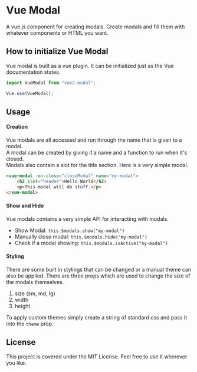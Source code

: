 # Vue Modal
A vue.js component for creating modals. Create modals and fill them with whatever components or HTML you want.

## How to initialize Vue Modal
Vue modal is built as a vue plugin. It can be initialized just as the Vue documentation states.

```javascript
import VueModal from "vue2-modal";

Vue.use(VueModal);
```
## Usage

#### Creation
Vue modals are all accessed and run through the name that is given to a modal.<br>
A modal can be created by giving it a name and a function to run when it's closed.<br>
Modals also contain a slot for the title section. Here is a very simple modal.
```HTML
<vue-modal :on-close="closeModal" name="my-modal">
    <h2 slot="header">Hello World</h2>
    <p>This modal will do stuff.</p>
</vue-modal>
```

#### Show and Hide
Vue modals contains a very simple API for interacting with modals.
- Show Modal: `this.$modals.show("my-modal")`
- Manually close modal: `this.$modals.hide("my-modal")`
- Check if a modal showing:  `this.$modals.isActive("my-modal")`

#### Styling
There are some built in stylings that can be changed or a manual theme can also be applied.
There are three props which are used to change the size of the modals themselves.
1. size (sm, md, lg)
2. width
3. height

To apply custom themes simply create a string of standard css and pass it into the `theme` prop.

## License
This project is covered under the MIT License. Feel free to use it wherever you like.
